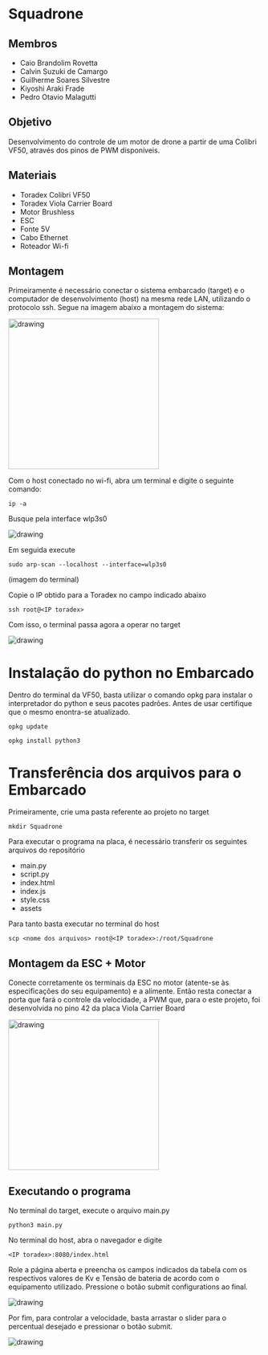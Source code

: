 # Squadrone
## Membros
* Caio Brandolim Rovetta
* Calvin Suzuki de Camargo 
* Guilherme Soares Silvestre
* Kiyoshi Araki Frade
* Pedro Otavio Malagutti


## Objetivo
Desenvolvimento do controle de um motor de drone a partir de uma Colibri VF50, através dos pinos de PWM disponíveis.

## Materiais

* Toradex Colibri VF50
* Toradex Viola Carrier Board
* Motor Brushless
* ESC
* Fonte 5V
* Cabo Ethernet
* Roteador Wi-fi

## Montagem

Primeiramente é necessário conectar o sistema embarcado (target) e o computador de desenvolvimento (host) na mesma rede LAN, utilizando o protocolo ssh. Segue na imagem abaixo a montagem do sistema:

<img src="https://i.imgur.com/Uvr4Nv4.jpg=250x250" alt="drawing" width="300"/>

Com o host conectado no wi-fi, abra um terminal e digite o seguinte comando:

``` ip -a  ```

Busque pela interface wlp3s0

<img src="https://i.imgur.com/kv1xyzG.png" alt="drawing"/>

Em seguida execute 

```sudo arp-scan --localhost --interface=wlp3s0```

(imagem do terminal)

Copie o IP obtido para a Toradex no campo indicado abaixo

```ssh root@<IP toradex>```

Com isso, o terminal passa agora a operar no target

<img src="https://i.imgur.com/LBFAXkp.png" alt="drawing"/>

# Instalação do python no Embarcado

Dentro do terminal da VF50, basta utilizar o comando opkg para instalar o interpretador do python e seus pacotes padrões. Antes de usar certifique que o mesmo enontra-se atualizado.

```opkg update```


```opkg install python3```


# Transferência dos arquivos para o Embarcado

Primeiramente, crie uma pasta referente ao projeto no target

```mkdir Squadrone```

Para executar o programa na placa, é necessário transferir os seguintes arquivos do repositório

* main.py
* script.py
* index.html
* index.js
* style.css
* assets

Para tanto basta executar no terminal do host

```scp <nome dos arquivos> root@<IP toradex>:/root/Squadrone```


## Montagem da ESC + Motor

Conecte corretamente os terminais da ESC no motor (atente-se às especificações do seu equipamento) e a alimente. Então resta conectar a porta que fará o controle da velocidade, a PWM que, para o este projeto, foi desenvolvida no pino 42 da placa Viola Carrier Board

<img src="https://i.imgur.com/ppkXWCl.png" alt="drawing" width="300"/>

## Executando o programa

No terminal do target, execute o arquivo main.py

```python3 main.py```

No terminal do host, abra o navegador e digite

```<IP toradex>:8080/index.html```

Role a página aberta e preencha os campos indicados da tabela com os respectivos valores de Kv e Tensão de bateria de acordo com o equipamento utilizado. Pressione o botão submit configurations ao final.

<img src="https://i.imgur.com/1N7IhQv.png" alt="drawing"/>

Por fim, para controlar a velocidade, basta arrastar o slider para o percentual desejado e pressionar o botão submit.

<img src="https://i.imgur.com/tRKFJIx.png" alt="drawing"/>
